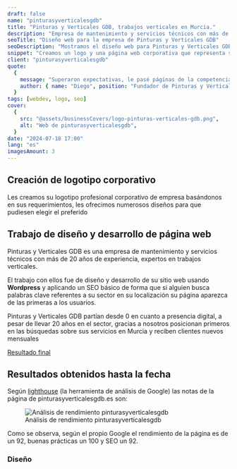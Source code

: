 ```yaml
---
draft: false
name: "pinturasyverticalesgdb"
title: "Pinturas y Verticales GDB, trabajos verticales en Murcia."
description: "Empresa de mantenimiento y servicios técnicos con más de 20 años de experiencia, expertos en trabajos verticales."
seoTitle: "Diseño web para la empresa de Pinturas y Verticales GDB"
seoDescription: "Mostramos el diseño web para Pinturas y Verticales GDB, empresa de servicios técnicos en Murcia y Alicante con más de 20 años de experiencia y con infinidad de servicios."
snippet: "Creamos un logo y una página web corporativa que representa su marca con la paleta de colores solicitada y ayude a la gente local a ver sus servicios y facilita contacto entre ellos y el cliente. Esta página está muy bien posicionada y trae clientes nuevos mensuales. También hicimos servicio de creación de logotipo y de ficha de Google"
client: "pinturasyverticalesgdb"
quote:
  {
    message: "Superaron expectativas, le pasé páginas de la competencia para ver si podía hacer algo similar e hizo algo infinitamente mejor, eternamente agradecido.",
    author: { name: "Diego", position: "Fundador de Pinturas y Verticales GDB" },
  }
tags: [webdev, logo, seo]
cover:
  {
    src: "@assets/businessCovers/logo-pinturas-verticales-gdb.png",
    alt: "Web de pinturasyverticalesgdb",
  }
date: "2024-07-18 17:00"
lang: "es"
imagesAmount: 3
---
```

## Creación de logotipo corporativo

Les creamos su logotipo profesional corporativo de empresa basándonos en sus requerimientos, les ofrecimos numerosos diseños para que pudiesen elegir el preferido

## Trabajo de diseño y desarrollo de página web

Pinturas y Verticales GDB es una empresa de mantenimiento y servicios técnicos con más de 20 años de experiencia, expertos en trabajos verticales.

El trabajo con ellos fue de diseño y desarrollo de su sitio web usando **Wordpress** y aplicando un SEO básico de forma que si alguien busca palabras clave referentes a su sector en su localización su página aparezca de las primeras a los usuarios.

Pinturas y Verticales GDB partían desde 0 en cuanto a presencia digital, a pesar de llevar 20 años en el sector, gracias a nosotros posicionan primeros en las búsquedas sobre sus servicios en Murcia y reciben clientes nuevos mensuales

<a href="https://pinturasyverticalesgdb.es" rel="nofollow">Resultado final</a>

## Resultados obtenidos hasta la fecha

Según [lighthouse](https://es.semrush.com/blog/como-utilizar-google-lighthouse/) (la herramienta de análisis de Google) las notas de la página de pinturasyverticalesgdb.es son:

<figure>
<img class="mx-auto" src="/blogImages/lighthouse-web-pinturasyverticalesgdb.png" title="Análisis de rendimiento pinturasyverticalesgdb" alt="Análisis de rendimiento pinturasyverticalesgdb" loading="lazy"/>
<figcaption class="text-center">Análisis de rendimiento pinturasyverticalesgdb<figcaption>
</figure>

Como se observa, según el propio Google el rendimiento de la página es de un 92, buenas prácticas un 100 y SEO un 92.

<!-- <figure>
<img src="/blogImages/search-analytics-pinturasyverticalesgdb.png" title="Análisis de búsquedas y clics de pinturasyverticalesgdb" alt="Análisis de búsquedas y clics de pinturasyverticalesgdb" width="760" height="280" loading="lazy"/>
<figcaption class="text-center">Análisis de búsquedas y clics de pinturasyverticalesgdb<figcaption>
</figure>

En esta imagen podemos observar los últimos 3 meses de esta página, siendo una página que posiciona muy alto para búsquedas locales (servicios concretos en Aguadulce), y posiciona decentemente en algunos servicios en Almería.  -->

<!-- Se han conseguido 410 clics y casi 10 mil visualizaciones, todo esto obtenido a pesar de que el servicio contratado con nosotros era el más básico de solo creación de página web sin incluir posicionamiento web / SEO y que la página solo tiene 4 meses de vida a día de hoy (13/05/2024), pero siempre hacemos un SEO básico que funciona bastante bien. Trabajo bien hecho. -->

### Diseño
